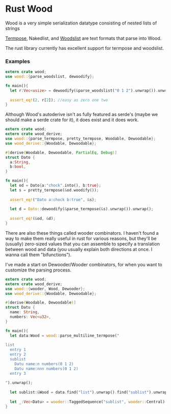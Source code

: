 # Rust Wood

Wood is a very simple serialization datatype consisting of nested lists of strings

[Termpose](https://github.com/makoConstruct/termpose/), Nakedlist, and [Woodslist](https://github.com/makoConstruct/termpose/blob/master/woodslist.md) are text formats that parse into Wood.

The rust library currently has excellent support for termpose and woodslist.


### Examples

```rust
extern crate wood;
use wood::{parse_woodslist, dewoodify};

fn main(){
  let r:Vec<usize> = dewoodify(&parse_woodslist("0 1 2").unwrap()).unwrap();
  
  assert_eq!(2, r[2]); //easy as zero one two
}
```


Although Wood's autoderive isn't as fully featured as serde's (maybe we should make a serde crate for it), it does exist and it does work.

```rust
extern crate wood;
extern crate wood_derive;
use wood::{parse_termpose, pretty_termpose, Woodable, Dewoodable};
use wood_derive::{Woodable, Dewoodable};

#[derive(Woodable, Dewoodable, PartialEq, Debug)]
struct Dato {
  a:String,
  b:bool,
}

fn main(){
  let od = Dato{a:"chock".into(), b:true};
  let s = pretty_termpose(&od.woodify());
  
  assert_eq!("Dato a:chock b:true", &s);
  
  let d = Dato::dewoodify(&parse_termpose(&s).unwrap()).unwrap();
  
  assert_eq!(&od, &d);
}
```


There are also these things called wooder combinators. I haven't found a way to make them really useful in rust for various reasons, but they'll be (usually) zero-sized values that you can assemble to specify a translation between wood and data (you usually explain both directions at once. I wanna call them "bifunctions").

I've made a start on Dewooder/Wooder combinators, for when you want to customize the parsing process.

```rust
extern crate wood;
extern crate wood_derive;
use wood::{wooder, Wood, Dewooder};
use wood_derive::{Woodable, Dewoodable};

#[derive(Woodable, Dewoodable)]
struct Datu {
  name: String,
  numbers: Vec<u32>,
}

fn main(){
  let data:Wood = wood::parse_multiline_termpose("
  
list
  entry 1
  entry 2
  sublist
    Datu name:n numbers(0 1 2)
    Datu name:nnn numbers(0 1 2)
  entry 3
  
").unwrap();
  
  let sublist:&Wood = data.find("list").unwrap().find("sublist").unwrap();
  
  let _:Vec<Datu> = wooder::TaggedSequence("sublist", wooder::Central).dewoodify(sublist).unwrap();
}
```